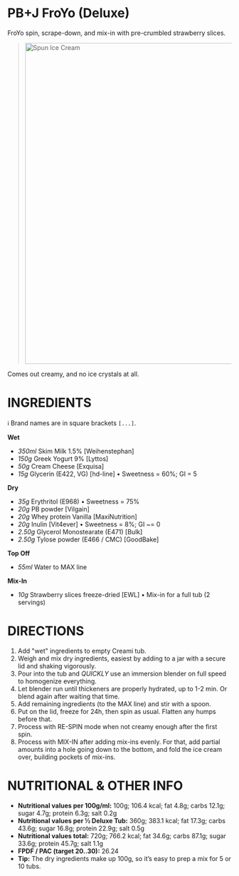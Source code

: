 # PB+J FroYo (Deluxe)

FroYo spin, scrape-down, and mix-in with pre-crumbled strawberry slices.

> <img width=720 alt="Spun Ice Cream" src="https://github.com/jhermann/ice-creamery/blob/main/recipes/PB%2BJ%20FroYo%20(Deluxe)/PB%2BJ_FroYo_2024-10-20.jpg?raw=true" />

Comes out creamy, and no ice crystals at all.

# INGREDIENTS

ℹ️ Brand names are in square brackets `[...]`.

**Wet**
  - _350ml_ Skim Milk 1.5% [Weihenstephan]
  - _150g_ Greek Yogurt 9% [Lyttos]
  - _50g_ Cream Cheese [Exquisa]
  - _15g_ Glycerin (E422, VG) [hd-line] • Sweetness = 60%; GI = 5

**Dry**
  - _35g_ Erythritol (E968) • Sweetness = 75%
  - _20g_ PB powder [Vilgain]
  - _20g_ Whey protein Vanilla [MaxiNutrition]
  - _20g_ Inulin [Vit4ever] • Sweetness = 8%; GI ~= 0
  - _2.50g_ Glycerol Monostearate (E471) [Bulk]
  - _2.50g_ Tylose powder (E466 / CMC) [GoodBake]

**Top Off**
  - _55ml_ Water to MAX line

**Mix-In**
  - _10g_ Strawberry slices freeze-dried [EWL] • Mix-in for a full tub (2 servings)

# DIRECTIONS

 1. Add "wet" ingredients to empty Creami tub.
 1. Weigh and mix dry ingredients, easiest by adding to a jar with a secure lid and shaking vigorously.
 1. Pour into the tub and *QUICKLY* use an immersion blender on full speed to homogenize everything.
 1. Let blender run until thickeners are properly hydrated, up to 1-2 min. Or blend again after waiting that time.
 1. Add remaining ingredients (to the MAX line) and stir with a spoon.
 1. Put on the lid, freeze for 24h, then spin as usual. Flatten any humps before that.
 1. Process with RE-SPIN mode when not creamy enough after the first spin.
 1. Process with MIX-IN after adding mix-ins evenly. For that, add partial amounts into a hole going down to the bottom, and fold the ice cream over, building pockets of mix-ins.

# NUTRITIONAL & OTHER INFO
- **Nutritional values per 100g/ml:** 100g; 106.4 kcal; fat 4.8g; carbs 12.1g; sugar 4.7g; protein 6.3g; salt 0.2g
- **Nutritional values per ½ Deluxe Tub:** 360g; 383.1 kcal; fat 17.3g; carbs 43.6g; sugar 16.8g; protein 22.9g; salt 0.5g
- **Nutritional values total:** 720g; 766.2 kcal; fat 34.6g; carbs 87.1g; sugar 33.6g; protein 45.7g; salt 1.1g
- **FPDF / PAC (target 20..30):** 26.24
- **Tip:** The dry ingredients make up 100g, so it’s easy to prep a mix for 5 or 10 tubs.
